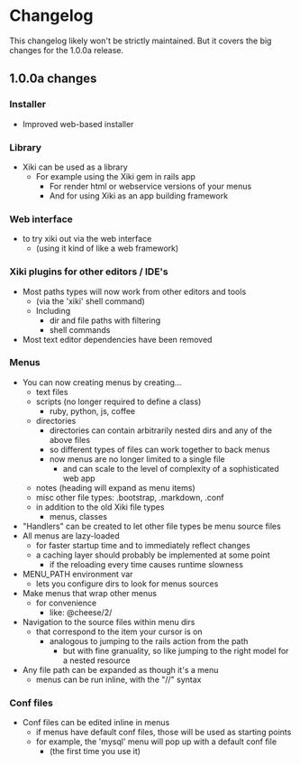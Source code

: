 # Changelog

This changelog likely won't be strictly maintained.  But it covers the big changes for the 1.0.0a release.

## 1.0.0a changes

### Installer

- Improved web-based installer

### Library

- Xiki can be used as a library
   - For example using the Xiki gem in rails app
      - For render html or webservice versions of your menus
      - And for using Xiki as an app building framework

### Web interface

- to try xiki out via the web interface
   - (using it kind of like a web framework)

### Xiki plugins for other editors / IDE's

- Most paths types will now work from other editors and tools
   - (via the 'xiki' shell command)
   - Including
      - dir and file paths with filtering
      - shell commands
- Most text editor dependencies have been removed

### Menus

- You can now creating menus by creating...
   - text files
   - scripts (no longer required to define a class)
      - ruby, python, js, coffee
   - directories
      - directories can contain arbitrarily nested dirs and any of the above files
      - so different types of files can work together to back menus
      - now menus are no longer limited to a single file
         - and can scale to the level of complexity of a sophisticated web app
   - notes (heading will expand as menu items)
   - misc other file types: .bootstrap, .markdown, .conf
   - in addition to the old Xiki file types
      - menus, classes
- "Handlers" can be created to let other file types be menu source files
- All menus are lazy-loaded
   - for faster startup time and to immediately reflect changes
   - a caching layer should probably be implemented at some point
      - if the reloading every time causes runtime slowness
- MENU_PATH environment var
   - lets you configure dirs to look for menus sources
- Make menus that wrap other menus
   - for convenience
      - like:
      @cheese/2/
- Navigation to the source files within menu dirs
   - that correspond to the item your cursor is on
      - analogous to jumping to the rails action from the path
         - but with fine granuality, so like jumping to the right model for a nested resource
- Any file path can be expanded as though it's a menu
  - menus can be run inline, with the "//" syntax

### Conf files

- Conf files can be edited inline in menus
   - if menus have default conf files, those will be used as starting points
   - for example, the 'mysql' menu will pop up with a default conf file
      - (the first time you use it)

